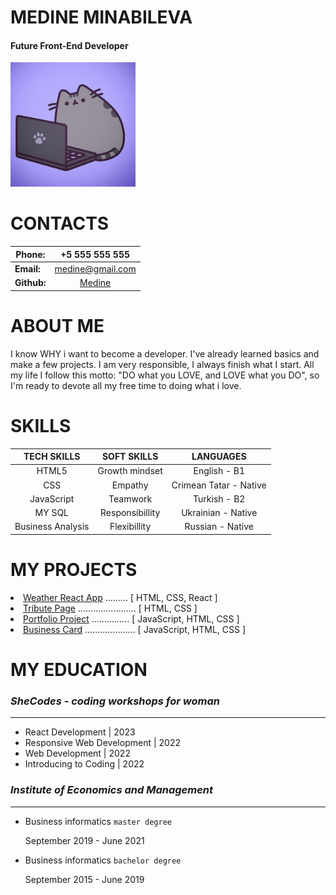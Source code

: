 # **MEDINE MINABILEVA**    
 
  #### Future Front-End Developer  
 <img src="img/din.jpg" alt="photo" width="200" />

# **CONTACTS** 

|**Phone:** | +5 555 555 555 |
| --------- | :--------: |
| **Email:** | <a href="mailto:dindin@gmail.com">medine@gmail.com</a>  |
| **Github:** | <a href="https://github.com/immdin">Medine</a></div>  |


# **ABOUT ME**  
  I know WHY i want to become a developer. I've already learned basics and make a few projects. I am very responsible, I always finish what I start. All my life I follow this motto:  "DO what you LOVE, and LOVE what you DO", so I'm ready to devote all my free time to doing what i love.

  
# **SKILLS**
 | **TECH SKILLS** | **SOFT SKILLS** | **LANGUAGES** |
 | :-------------: | :-------------: | :-----------: |
 | HTML5 | Growth mindset | English  - B1 |
 | CSS | Empathy | Crimean Tatar - Native |
 | JavaScript | Teamwork | Turkish - B2 |
 | MY SQL | Responsibillity | Ukrainian - Native |
 | Business Analysis | Flexibillity | Russian - Native |


# **MY PROJECTS**     
  <li >
    <a  href="https://charming-chimera-d1f85b.netlify.app/" >Weather React App</a> 
          .........
     [ HTML, CSS, React ]
       </li>
   <li >
      <a href="https://pjci7m.csb.app/" >Tribute Page</a>
      ....................... [ HTML, CSS  ] 
     </li>
  <li >
     <a href="https://peaceful-phoenix-7873cf.netlify.app/" >Portfolio Project</a>
      ............... [ JavaScript, HTML, CSS ] 
      </li>
   <li >
     <a href="https://visionary-kleicha-446d9c.netlify.app/">Business Card</a>
     .................... [ JavaScript, HTML, CSS ] 
       </li>

   
# **MY EDUCATION**  
  ### *SheCodes - coding workshops for woman* 
  ******************
  * React Development | 2023
  * Responsive Web Development  | 2022
  * Web Development  | 2022
  * Introducing to Coding  | 2022 

  ### *Institute of Economics and Management* 
  **************
  * Business informatics  ```master degree```

    September 2019 - June 2021 
    
  * Business informatics ```bachelor degree```

    September 2015 - June 2019   

           
      
       
